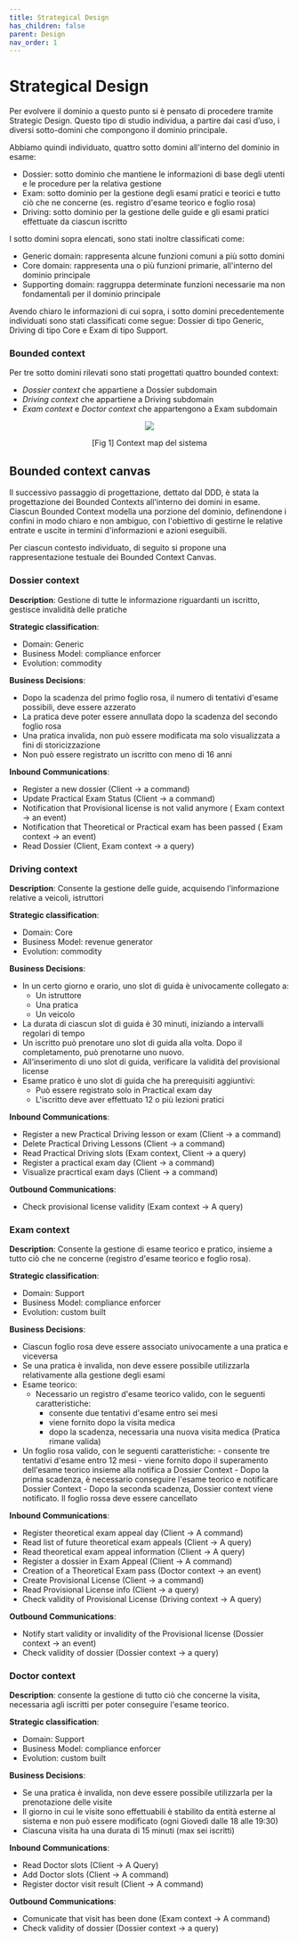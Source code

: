 ```yaml
---
title: Strategical Design
has_children: false
parent: Design
nav_order: 1
---
```


# Strategical Design

Per evolvere il dominio a questo punto si è pensato di procedere tramite Strategic Design. Questo tipo di studio individua, a partire dai casi d’uso, i diversi sotto-domini che compongono il dominio principale.

Abbiamo quindi individuato, quattro sotto domini all'interno del dominio in esame:
- Dossier: sotto dominio che mantiene le informazioni di base degli utenti e le procedure per la relativa gestione
- Exam: sotto dominio per la gestione degli esami pratici e teorici e tutto ciò che ne concerne (es. registro d'esame teorico e foglio rosa)
- Driving: sotto dominio per la gestione delle guide e gli esami pratici effettuate da ciascun iscritto

I sotto domini sopra elencati, sono stati inoltre classificati come:
- Generic domain: rappresenta alcune funzioni comuni a più sotto domini
- Core domain: rappresenta una o più funzioni primarie, all'interno del dominio principale
- Supporting domain: raggruppa determinate funzioni necessarie ma non fondamentali per il dominio principale

Avendo chiaro le informazioni di cui sopra, i sotto domini precedentemente individuati sono stati classificati come segue: Dossier di tipo Generic, Driving di tipo Core e Exam di tipo Support.

### Bounded context

Per tre sotto domini rilevati sono stati progettati quattro bounded context:
- *Dossier context* che appartiene a Dossier subdomain
- *Driving context* che appartiene a Driving subdomain
- *Exam context* e *Doctor context* che appartengono a Exam subdomain 

<div align="center">
      <img id="fig1" src="img/contextmap.png">
      <p align="center" >[Fig 1] Context map del sistema</p>
</div>

## Bounded context canvas

Il successivo passaggio di progettazione, dettato dal DDD, è stata la progettazione dei Bounded Contexts all'interno dei domini in esame.
Ciascun Bounded Context modella una porzione del dominio, definendone i confini in modo chiaro e non ambiguo, con l'obiettivo di gestirne le relative entrate e uscite in termini d'informazioni e azioni eseguibili.

Per ciascun contesto individuato, di seguito si propone una rappresentazione testuale dei Bounded Context Canvas.


### Dossier context

**Description**: Gestione di tutte le informazione riguardanti un iscritto, gestisce invalidità delle pratiche

**Strategic classification**: 
- Domain: Generic
- Business Model: compliance enforcer
- Evolution: commodity

**Business Decisions**: 
- Dopo la scadenza del primo foglio rosa, il numero di tentativi d'esame possibili, deve essere azzerato
- La pratica deve poter essere annullata dopo la scadenza del secondo foglio rosa
- Una pratica invalida, non può essere modificata ma solo visualizzata a fini di storicizzazione
- Non può essere registrato un iscritto con meno di 16 anni
  
**Inbound Communications**:
- Register a new dossier (Client → a command)
- Update Practical Exam Status (Client → a command)
- Notification that Provisional license is not valid anymore ( Exam context → an event)
- Notification that Theoretical or Practical exam has been passed ( Exam context → an event)
- Read Dossier (Client, Exam context → a query)

### Driving context
**Description**: Consente la gestione delle guide, acquisendo l’informazione relative a veicoli, istruttori 

**Strategic classification**:
- Domain: Core
- Business Model: revenue generator
- Evolution: commodity

**Business Decisions**:
- In un certo giorno e orario, uno slot di guida è univocamente collegato a:
    - Un istruttore
    - Una pratica
    - Un veicolo
- La durata di ciascun slot di guida è 30 minuti, iniziando a intervalli regolari di tempo
- Un iscritto può prenotare uno slot di guida alla volta. Dopo il completamento, può prenotarne uno nuovo.
- All’inserimento di uno slot di guida, verificare la validità del provisional license
- Esame pratico è uno slot di guida che ha prerequisiti aggiuntivi:
  - Può essere registrato solo in Practical exam day
  - L'iscritto deve aver effettuato 12 o più lezioni pratici
  
**Inbound Communications**:
- Register a new Practical Driving lesson or exam (Client → a command)
- Delete Practical Driving Lessons (Client → a command)
- Read Practical Driving slots (Exam context, Client → a query)
- Register a practical exam day (Client → a command)
- Visualize pracrtical exam days (Client → a command)
    
**Outbound Communications**:
- Check provisional license validity (Exam context → A query)

### Exam context
**Description**: Consente la gestione di esame teorico e pratico, insieme a tutto ciò che ne concerne (registro d'esame teorico e foglio rosa).

**Strategic classification**: 
- Domain: Support
- Business Model: compliance enforcer
- Evolution: custom built

**Business Decisions**: 
- Ciascun foglio rosa deve essere associato univocamente a una pratica e viceversa
- Se una pratica è invalida, non deve essere possibile utilizzarla relativamente alla gestione degli esami
- Esame teorico:
    - Necessario un registro d'esame teorico valido, con le seguenti caratteristiche:
        - consente due tentativi d'esame entro sei mesi
        - viene fornito dopo la visita medica
        - dopo la scadenza, necessaria una nuova visita medica (Pratica rimane valida)
- Un foglio rosa valido, con le seguenti caratteristiche:
        - consente tre tentativi d'esame entro 12 mesi
        - viene fornito dopo il superamento dell'esame teorico insieme alla notifica a Dossier Context
        - Dopo la prima scadenza, è necessario conseguire l'esame teorico e notificare Dossier Context
        - Dopo la seconda scadenza, Dossier context viene notificato. Il foglio rossa deve essere cancellato

**Inbound Communications**:
- Register theoretical exam appeal day (Client → A command)
- Read list of future theoretical exam appeals (Client -> A query)
- Read theoretical exam appeal information (Client -> A query)
- Register a dossier in Exam Appeal (Client → A command)
- Creation of a Theoretical Exam pass (Doctor context → an event)
- Create Provisional License (Client -> a command)
- Read Provisional License info (Client -> a query)
- Check validity of Provisional License (Driving context → A query)

**Outbound Communications**:
- Notify start validity or invalidity of the Provisional license (Dossier context → an event)
- Check validity of dossier (Dossier context →  a query)

### Doctor context

**Description**: consente la gestione di tutto ciò che concerne la visita, necessaria agli iscritti per poter conseguire l'esame teorico.

**Strategic classification**: 
- Domain: Support
- Business Model: compliance enforcer
- Evolution: custom built
  
**Business Decisions**: 
- Se una pratica è invalida, non deve essere possibile utilizzarla per la prenotazione delle visite
- Il giorno in cui le visite sono effettuabili è stabilito da entità esterne al sistema e non può essere modificato (ogni Giovedì dalle 18 alle 19:30)
- Ciascuna visita ha una durata di 15 minuti (max sei iscritti)

**Inbound Communications**:
- Read Doctor slots (Client → A Query)
- Add Doctor slots (Client → A command)
- Register doctor visit result (Client -> A command)
  
**Outbound Communications**:
- Comunicate that visit has been done (Exam context -> A command)
- Check validity of dossier (Dossier context →  a query)

